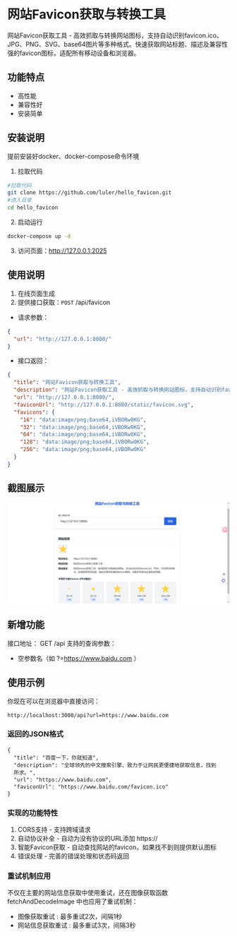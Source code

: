 # 网站Favicon获取与转换工具

网站Favicon获取工具 - 高效抓取与转换网站图标，支持自动识别favicon.ico、JPG、PNG、SVG、base64图片等多种格式。快速获取网站标题、描述及兼容性强的favicon图标，适配所有移动设备和浏览器。

## 功能特点

- 高性能
- 兼容性好
- 安装简单

## 安装说明

提前安装好docker、docker-compose命令环境

1. 拉取代码

```bash
#拉取代码
git clone https://github.com/luler/hello_favicon.git
#进入目录
cd hello_favicon
```

2. 启动运行

```bash
docker-compose up -d
```

3. 访问页面：http://127.0.0.1:2025

## 使用说明

1. 在线页面生成
2. 提供接口获取：`POST` /api/favicon

* 请求参数：

```json
{
  "url": "http://127.0.0.1:8080/"
}
```

* 接口返回：

```json
{
  "title": "网站Favicon获取与转换工具",
  "description": "网站Favicon获取工具 - 高效抓取与转换网站图标，支持自动识别favicon.ico、PNG、SVG等多种格式。快速获取网站标题、描述及兼容性强的favicon图标，适配所有移动设备和浏览器。",
  "url": "http://127.0.0.1:8080/",
  "faviconUrl": "http://127.0.0.1:8080/static/favicon.svg",
  "favicons": {
    "16": "data:image/png;base64,iVBORw0KG",
    "32": "data:image/png;base64,iVBORw0KG",
    "64": "data:image/png;base64,iVBORw0KG",
    "128": "data:image/png;base64,iVBORw0KG",
    "256": "data:image/png;base64,iVBORw0KG"
  }
}
```

## 截图展示

![](example.jpg)

## 新增功能
接口地址： GET /api
支持的查询参数：
- 空参数名（如 ?=https://www.baidu.com ）
## 使用示例
你现在可以在浏览器中直接访问：

```
http://localhost:3000/api?url=https://www.baidu.com
```
### 返回的JSON格式
```
{
  "title": "百度一下，你就知道",
  "description": "全球领先的中文搜索引擎、致力于让网民更便捷地获取信息，找到
  所求。",
  "url": "https://www.baidu.com",
  "faviconUrl": "https://www.baidu.com/favicon.ico"
}
```
### 实现的功能特性
1. CORS支持 - 支持跨域请求
2. 自动协议补全 - 自动为没有协议的URL添加 https://
3. 智能Favicon获取 - 自动查找网站的favicon，如果找不到则提供默认图标
4. 错误处理 - 完善的错误处理和状态码返回
### 重试机制应用
不仅在主要的网站信息获取中使用重试，还在图像获取函数 fetchAndDecodeImage 中也应用了重试机制：
- 图像获取重试 : 最多重试2次，间隔1秒
- 网站信息获取重试 : 最多重试3次，间隔3秒